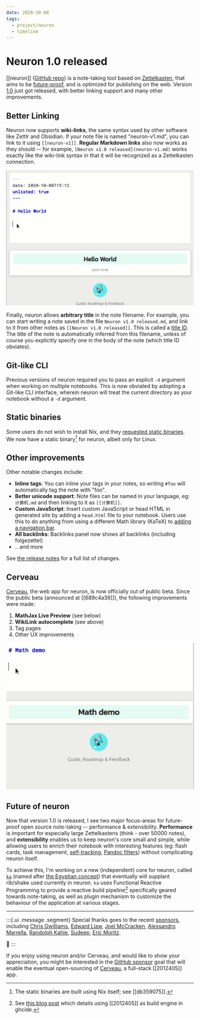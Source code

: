 ```yaml
---
date: 2020-10-08
tags: 
  - project/neuron
  - timeline
---
```


# Neuron 1.0 released

[[neuron]] ([GitHub repo](https://github.com/srid/neuron)) is a note-taking tool based on [Zettelkasten](https://neuron.zettel.page/zettelkasten.html), that aims to be [future-proof](https://neuron.zettel.page/philosophy.html), and is optimized for publishing on the web. Version [1.0](https://github.com/srid/neuron/releases/tag/1.0.0.0) just got released, with better linking support and many other improvements.

## Better Linking

Neuron now supports **wiki-links**, the same syntax used by other software like Zettlr and Obsidian. If your note file is named "neuron-v1.md", you can link to it using `[[neuron-v1]]`. **Regular Markdown links** also now works as they should -- for example, `[Neuron v1.0 released](neuron-v1.md)` works exactly like the wiki-link syntax in that it will be recognized as a Zettelkasten connection.

![Cerveau wikilink demo](./static/cerveau-wikilink-compl.gif)

Finally, neuron allows **arbitrary title** in the note filename. For example, you can start writing a note saved in the file `Neuron v1.0 released.md`, and link to it from other notes as `[[Neuron v1.0 released]]`. This is called a [title ID](https://neuron.zettel.page/id.html). The title of the note is automatically inferred from this filename, unless of course you explicitly specify one in the body of the note (which title ID obviates).

## Git-like CLI

Previous versions of neuron required you to pass an explicit `-d` argument when working on multiple notebooks. This is now obviated by adopting a Git-like CLI interface, wherein neuron will treat the current directory as your notebook without a `-d` argument.

## Static binaries

Some users do not wish to install Nix, and they [requested static binaries](https://github.com/srid/neuron/issues/183). We now have a static binary[^nix] for neuron, albeit only for Linux.

[^nix]: The static binaries are built using Nix itself; see [[db359075]].

## Other improvements

Other notable changes include:

- **Inline tags**: You can inline your tags in your notes, so writing `#foo` will automatically tag the note with "foo".
- **Better unicode support**: Note files can be named in your language, eg: `计算机.md` and then linking to it as `[[计算机]]`.
- **Custom JavaScript**: Insert custom JavaScript or head HTML in generated site by adding a `head.html` file to your notebook. Users use this to do anything from using a different Math library (KaTeX) to [adding a navigation bar](https://truong.io/notes/).
- **All backlinks**: Backlinks panel now shows all backlinks (including folgezettel)
- .. and more

See [the release notes](https://github.com/srid/neuron/releases/tag/1.0.0.0) for a full list of changes.

## Cerveau

[Cerveau](https://www.cerveau.app), the web app for neuron, is now officially out of public beta. Since the public beta (announced at [[689c4a39]]), the following improvements were made:

1. **MathJax Live Preview** (see below)
2. **WikiLink autocomplete** (see above)
3. Tag pages
4. Other UX improvements

![Cerveau math demo](./static/cerveau-math.gif)


## Future of neuron

Now that version 1.0 is released, I see  two major focus-areas for future-proof open source note-taking -- performance & extensibility. **Performance** is important for especially large Zettelkastens (think - over 50000 notes), and **extensibility** enables us to keep neuron's core small and simple, while allowing users to enrich their notebook with interesting features (eg: flash cards, task management, [self-tracking](https://www.gibney.de/a_syntax_for_self-tracking), [Pandoc filters](https://github.com/srid/neuron/issues/228#issuecomment-670290253)) without complicating neuron itself.

To achieve this, I'm working on a new (independent) core for neuron, called [`ka`](https://github.com/srid/ka) (named after [the Egyptian concept][ka-name]) that eventually will supplant rib/shake used currently in neuron. `ka` uses Functional Reactive Programming to provide a reactive build pipeline[^ghcide] specifically geared towards note-taking, as well as plugin mechanism to customize the behaviour of the application at various stages.

[ka-name]: https://en.wikipedia.org/w/index.php?title=Ancient_Egyptian_conception_of_the_soul&oldid=972528324#Ka_(vital_essence)

---

:::{.ui .message .segment}
Special thanks goes to the recent [sponsors][sponsor], including
 [Chris Gwilliams](https://github.com/encima),
 [Edward Liaw](https://github.com/edliaw),
 [Joel McCracken](https://github.com/joelmccracken),
 [Alessandro Marrella](https://github.com/amarrella),
 [Randolph Kahle](https://github.com/RandolphKahle),
 [Sudeep](https://github.com/sudeepdino008),
 [Eric Moritz](https://github.com/ericmoritz).

💖
:::


If you enjoy using neuron and/or Cerveau, and would like to show your appreciation, you might be interested in the [GitHub sponsor][sponsor] goal that will enable the eventual open-sourcing of [Cerveau][cerveau], a full-stack [[2012405]] app.

[sponsor]: https://github.com/sponsors/srid
[cerveau]: https://www.cerveau.app

[^ghcide]: See [this blog post](https://mpickering.github.io/posts/2020-03-16-ghcide-reflex.html) which details using [[2012405]] as build engine in ghcide.
